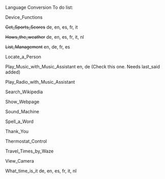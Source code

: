 Language Conversion To do list:

Device_Functions

~~Get_Sports_Scores~~  de, en, es, fr, it

~~Hows_the_weather~~ de, en, es, fr, it, nl

~~List_Management~~ en, de, fr, es

Locate_a_Person

Play_Music_with_Music_Assistant en, de  (Check this one.  Needs last_said added)

Play_Radio_with_Music_Assistant

Search_Wikipedia

Show_Webpage

Sound_Machine

Spell_a_Word

Thank_You

Thermostat_Control

Travel_Times_by_Waze

View_Camera

What_time_is_it de, en, es, fr, it, nl
